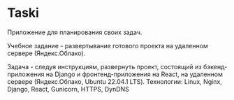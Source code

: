 # Taski
Приложение для планирования своих задач.

Учебное задание - развертывание готового проекта на удаленном сервере (Яндекс.Облако).

Задача - следуя инструкциям, развернуть проект, состоящий из бэкенд-приложения на Django и фронтенд-приложения на React, на удаленном сервере (Яндекс.Облако, Ubuntu 22.04.1 LTS). Технологии: Linux, Nginx, Django, React, Gunicorn, HTTPS, DynDNS
